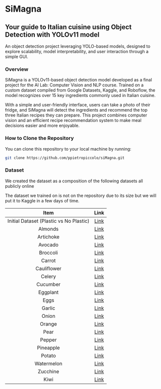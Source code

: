 # SiMagna

## Your guide to Italian cuisine using Object Detection with YOLOv11 model
An object detection project leveraging YOLO-based models, designed to explore scalability, model interpretability, and user interaction through a simple GUI.

### Overview
SiMagna is a YOLOv11-based object detection model developed as a final project for the AI Lab: Computer Vision and NLP course. Trained on a custom dataset compiled from Google Datasets, Kaggle, and Roboflow, the model recognizes over 15 key ingredients commonly used in Italian cuisine.

With a simple and user-friendly interface, users can take a photo of their fridge, and SiMagna will detect the ingredients and recommend the top three Italian recipes they can prepare. This project combines computer vision and an efficient recipe recommendation system to make meal decisions easier and more enjoyable.

### How to Clone the Repository

You can clone this repository to your local machine by running:

```bash
git clone https://github.com/ppietropiccolo/siMagna.git
```

### Dataset
We created the dataset as a composition of the following datasets all publicly online

The dataset we trained on is not on the repository due to its size but we will put it to Kaggle in a few days of time.

| Item                                    | Link                                                                                                               |
|:---------------------------------------:|:------------------------------------------------------------------------------------------------------------------:|
| Initial Dataset (Plastic vs No Plastic) | [Link](https://www.kaggle.com/datasets/kvnpatel/fruits-vegetable-detection-for-yolov4)                             |
| Almonds                                 | [Link](https://universe.roboflow.com/graduation-project-3v6ak/almond-29qgg)                                        |
| Artichoke                               | [Link](https://universe.roboflow.com/stock-qxdzf/artichoke-73ac4)                                                  |
| Avocado                                 | [Link](https://universe.roboflow.com/proyectos-damd8/tac-aguacate)                                                 |
| Broccoli                                | [Link](https://universe.roboflow.com/ruhuna-university/broccoli-0vnp7)                                             |
| Carrot                                  | [Link](https://universe.roboflow.com/ll-hui4x/carrot-943kx)                                                        |
| Cauliflower                             | [Link](https://universe.roboflow.com/swarajs-workspace/cauli-flower-detection)                                     |
| Celery                                  | [Link](https://universe.roboflow.com/dolazy7-gmail-com-3vj05/salary-lv1wl)                                         |
| Cucumber                                | [Link](https://universe.roboflow.com/verduras3-ob6hf/cucumber-kfj5b)                                               |
| Eggplant                                | [Link](https://universe.roboflow.com/2024718/eggplant-0qmah/dataset/2#)                                            |
| Eggs                                    | [Link](https://universe.roboflow.com/husni-lxvti/egg-detection-4hdsb/images/5iwThITU9Ui2sh4PAUNE)                  |
| Garlic                                  | [Link](https://universe.roboflow.com/garlic-hnnap/garlic-qu0jc)                                                    |
| Onion                                   | [Link](http://universe.roboflow.com/innovers/onion-kkqz1)                                                          |
| Orange                                  | [Link](https://universe.roboflow.com/fruits-classification-hboap/oranges-1ijib)                                    |
| Pear                                    | [Link](http://universe.roboflow.com/yosra-projects/pear-b4goe)                                                     |
| Pepper                                  | [Link](https://universe.roboflow.com/dnn-eyemj/dnn-assignmnent)                                                    |
| Pineapple                               | [Link](https://universe.roboflow.com/teppybugz/pineapple-cw9jp)                                                    |
| Potato                                  | [Link](https://universe.roboflow.com/xd-ye7gn/potato-jzlo9/dataset/1)                                              |
| Watermelon                              | [Link](https://universe.roboflow.com/fruits-classification-hboap/watermelon-6niks/dataset/5)                       |
| Zucchine                                | [Link](https://universe.roboflow.com/pruebas-de-200/zucchini-an4mt)                                                |
| Kiwi                                    | [Link](https://universe.roboflow.com/1-foxmi/my-first-project-dzbzz/dataset/2)                                     |
